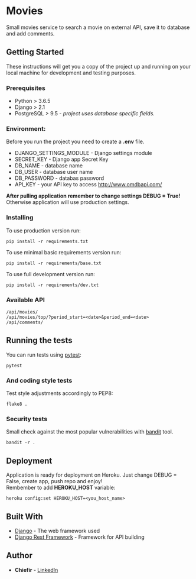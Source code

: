 # Movies

Small movies service to search a movie on external API, save it to database and add comments.

## Getting Started

These instructions will get you a copy of the project up and running on your local machine for development and testing purposes. 

### Prerequisites

* Python > 3.6.5 <br />
* Django > 2.1 <br />
* PostgreSQL > 9.5 - <i>project uses database specific fields.</i> <br />


### Environment:
Before you run the project you need to create a **.env** file.
* DJANGO_SETTINGS_MODULE - Django settings module
* SECRET_KEY - Django app Secret Key
* DB_NAME - database name
* DB_USER - database user name
* DB_PASSWORD - databas password
* API_KEY - your API key to access http://www.omdbapi.com/

**After pulling application remember to change settings DEBUG = True!**<br /> Otherwise application will use production settings. 
### Installing

To use production version run:
```
pip install -r requirements.txt
```
To use minimal basic requirements version run:
```
pip install -r requirements/base.txt
```

To use full development version run:
```
pip install -r requirements/dev.txt
```

### Available API
```
/api/movies/
/api/movies/top/?period_start=<date>&period_end=<date>
/api/comments/
```

## Running the tests
You can run tests using [pytest](https://docs.pytest.org/en/latest/): 
```
pytest
```

### And coding style tests

Test style adjustments accordingly to PEP8:

```
flake8 .
```

### Security tests

Small check against the most popular vulnerabilities with [bandit](https://bandit.readthedocs.io/en/latest/) tool.

```
bandit -r .
```

## Deployment

Application is ready for deployment on Heroku. Just change DEBUG = False, create app, push repo and enjoy!<br />
Rembember to add **HEROKU_HOST** variable:
```.env
heroku config:set HEROKU_HOST=<you_host_name>
``` 


## Built With

* [Django](https://docs.djangoproject.com/en/2.1/) - The web framework used
* [Django Rest Framework](https://www.django-rest-framework.org/) - Framework for API building


## Author

* **Chiefir** - [LinkedIn](https://www.linkedin.com/in/andrii-isiuk/)
